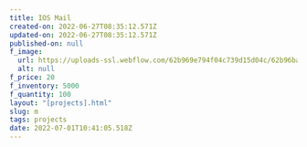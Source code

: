 ```yaml
---
title: IOS Mail
created-on: 2022-06-27T08:35:12.571Z
updated-on: 2022-06-27T08:35:12.571Z
published-on: null
f_image:
  url: https://uploads-ssl.webflow.com/62b969e794f04c739d15d04c/62b96ba2a833911ad62481da_download2.jpg
  alt: null
f_price: 20
f_inventory: 5000
f_quantity: 100
layout: "[projects].html"
slug: m
tags: projects
date: 2022-07-01T10:41:05.518Z
---
```

